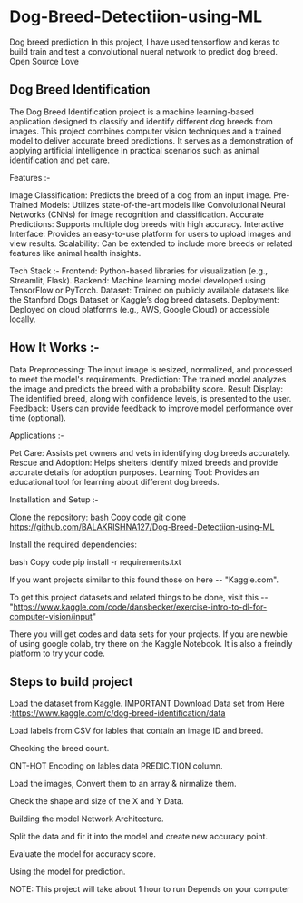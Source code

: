 # Dog-Breed-Detectiion-using-ML
Dog breed prediction
In this project, I have used tensorflow and keras to build train and test a convolutional nueral network to predict dog breed.
Open Source Love

## Dog Breed Identification

The Dog Breed Identification project is a machine learning-based application designed to classify and identify different dog breeds from images. This project combines computer vision techniques and a trained model to deliver accurate breed predictions. It serves as a demonstration of applying artificial intelligence in practical scenarios such as animal identification and pet care.

Features :-

Image Classification: Predicts the breed of a dog from an input image. Pre-Trained Models: Utilizes state-of-the-art models like Convolutional Neural Networks (CNNs) for image recognition and classification. Accurate Predictions: Supports multiple dog breeds with high accuracy. Interactive Interface: Provides an easy-to-use platform for users to upload images and view results. Scalability: Can be extended to include more breeds or related features like animal health insights.

Tech Stack :- Frontend: Python-based libraries for visualization (e.g., Streamlit, Flask). Backend: Machine learning model developed using TensorFlow or PyTorch. Dataset: Trained on publicly available datasets like the Stanford Dogs Dataset or Kaggle’s dog breed datasets. Deployment: Deployed on cloud platforms (e.g., AWS, Google Cloud) or accessible locally.

## How It Works :-

Data Preprocessing: The input image is resized, normalized, and processed to meet the model's requirements. Prediction: The trained model analyzes the image and predicts the breed with a probability score. Result Display: The identified breed, along with confidence levels, is presented to the user. Feedback: Users can provide feedback to improve model performance over time (optional).

Applications :-

Pet Care: Assists pet owners and vets in identifying dog breeds accurately. Rescue and Adoption: Helps shelters identify mixed breeds and provide accurate details for adoption purposes. Learning Tool: Provides an educational tool for learning about different dog breeds.

Installation and Setup :-

Clone the repository: bash Copy code git clone https://github.com/BALAKRISHNA127/Dog-Breed-Detectiion-using-ML

Install the required dependencies:

bash Copy code pip install -r requirements.txt

If you want projects similar to this found those on here -- "Kaggle.com".

To get this project datasets and related things to be done, visit this -- "https://www.kaggle.com/code/dansbecker/exercise-intro-to-dl-for-computer-vision/input"

There you will get codes and data sets for your projects. If you are newbie of using google colab, try there on the Kaggle Notebook. It is also a freindly platform to try your code.

## Steps to build project

Load the dataset from Kaggle. IMPORTANT Download Data set from Here :https://www.kaggle.com/c/dog-breed-identification/data

Load labels from CSV for lables that contain an image ID and breed.

Checking the breed count.

ONT-HOT Encoding on lables data PREDIC.TION column.

Load the images, Convert them to an array & nirmalize them.

Check the shape and size of the X and Y Data.

Building the model Network Architecture.

Split the data and fir it into the model and create new accuracy point.

Evaluate the model for accuracy score.

Using the model for prediction.

NOTE: This project will take about 1 hour to run Depends on your computer

